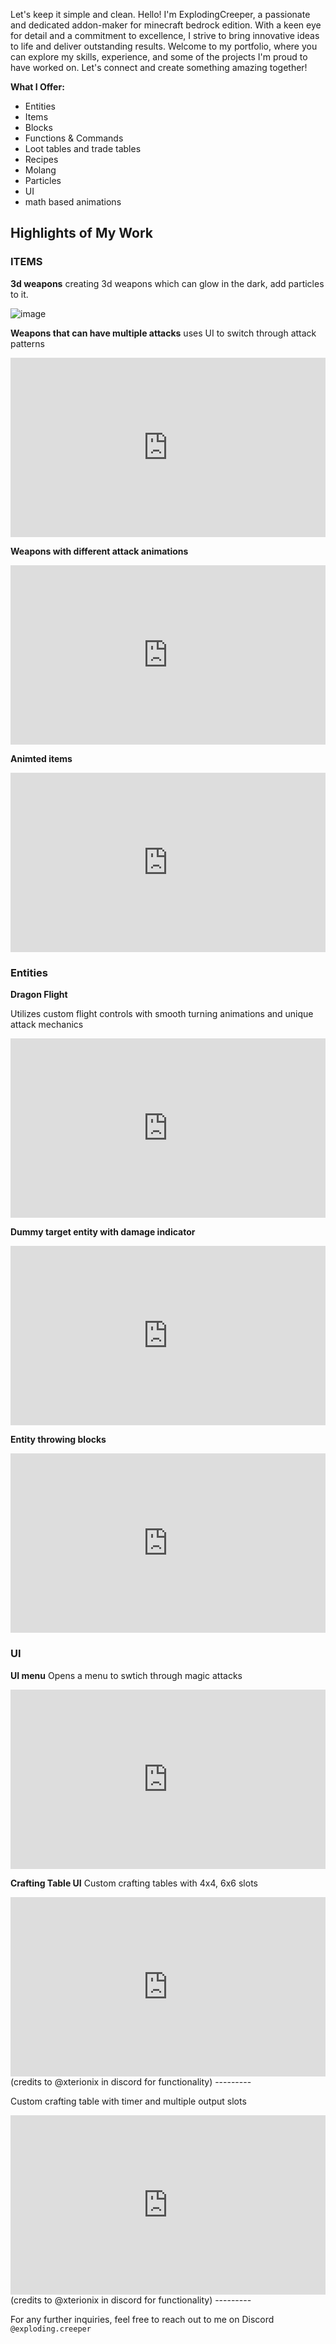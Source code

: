 Let's keep it simple and clean.
Hello! I'm ExplodingCreeper, a passionate and dedicated addon-maker for minecraft bedrock edition. With a keen eye for detail and a commitment to excellence, I strive to bring innovative ideas to life and deliver outstanding results. Welcome to my portfolio, where you can explore my skills, experience, and some of the projects I'm proud to have worked on. Let's connect and create something amazing together!

**What I Offer:**

- Entities
- Items
- Blocks
- Functions & Commands
- Loot tables and trade tables
- Recipes
- Molang
- Particles
- UI
- math based animations

## Highlights of My Work

### ITEMS

**3d weapons**
creating 3d weapons which can glow in the dark, add particles to it.

![image](https://imgur.com/undefined)

**Weapons that can have multiple attacks**
uses UI to switch through attack patterns

<div style="width:100%;height:0px;position:relative;padding-bottom:56.962%;"><iframe src="https://streamable.com/d2vbi8" frameborder="0" width="100%" height="100%" allowfullscreen style="width:100%;height:100%;position:absolute;left:0px;top:0px;overflow:hidden;"></iframe></div>

**Weapons with different attack animations**

<div style="width:100%;height:0px;position:relative;padding-bottom:56.962%;"><iframe src="https://imgur.com/9E2BLgs" frameborder="0" width="100%" height="100%" allowfullscreen style="width:100%;height:100%;position:absolute;left:0px;top:0px;overflow:hidden;"></iframe></div>

**Animted items**

<div style="width:100%;height:0px;position:relative;padding-bottom:56.962%;"><iframe src="https://imgur.com/zN35t9O" frameborder="0" width="100%" height="100%" allowfullscreen style="width:100%;height:100%;position:absolute;left:0px;top:0px;overflow:hidden;"></iframe></div>

### Entities

**Dragon Flight**

Utilizes custom flight controls with smooth turning animations and unique attack mechanics

<div style="width:100%;height:0px;position:relative;padding-bottom:56.962%;"><iframe src="https://imgur.com/PdJ43Qo" frameborder="0" width="100%" height="100%" allowfullscreen style="width:100%;height:100%;position:absolute;left:0px;top:0px;overflow:hidden;"></iframe></div>

**Dummy target entity with damage indicator**

<div style="width:100%;height:0px;position:relative;padding-bottom:56.962%;"><iframe src="https://imgur.com/XOOAf5G" frameborder="0" width="100%" height="100%" allowfullscreen style="width:100%;height:100%;position:absolute;left:0px;top:0px;overflow:hidden;"></iframe></div>

**Entity throwing blocks**

<div style="width:100%;height:0px;position:relative;padding-bottom:56.962%;"><iframe src="https://vimeo.com/956307835?share=copy" frameborder="0" width="100%" height="100%" allowfullscreen style="width:100%;height:100%;position:absolute;left:0px;top:0px;overflow:hidden;"></iframe></div>

### UI

**UI menu**
Opens a menu to swtich through magic attacks

<div style="width:100%;height:0px;position:relative;padding-bottom:56.962%;"><iframe src="https://imgur.com/HhQWFTP" frameborder="0" width="100%" height="100%" allowfullscreen style="width:100%;height:100%;position:absolute;left:0px;top:0px;overflow:hidden;"></iframe></div>

**Crafting Table UI**
Custom crafting tables with 4x4, 6x6 slots

<div style="width:100%;height:0px;position:relative;padding-bottom:56.962%;"><iframe src="https://imgur.com/oXuNVBo" frameborder="0" width="100%" height="100%" allowfullscreen style="width:100%;height:100%;position:absolute;left:0px;top:0px;overflow:hidden;"></iframe></div>
(credits to @xterionix in discord for functionality)
---------

Custom crafting table with timer and multiple output slots

<div style="width:100%;height:0px;position:relative;padding-bottom:56.962%;"><iframe src="https://imgur.com/6gr9yEc" frameborder="0" width="100%" height="100%" allowfullscreen style="width:100%;height:100%;position:absolute;left:0px;top:0px;overflow:hidden;"></iframe></div>
(credits to @xterionix in discord for functionality)
---------

For any further inquiries, feel free to reach out to me on Discord `@exploding.creeper`
